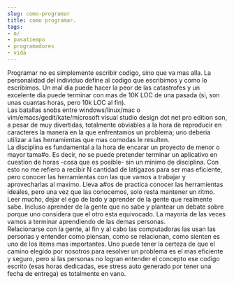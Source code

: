 ```yaml
---
slug: como-programar  
title: como programar.  
tags:  
- o/  
- pasatiempo  
- programadores  
- vida  
---
```

  
Programar no es simplemente escribir codigo, sino que va mas alla. La personalidad del individuo define al codigo que escribimos y como lo escribimos. Un mal dia puede hacer la peor de las catastrofes y un excelente dia puede terminar con mas de 10K LOC de una pasada (si, son unas cuantas horas, pero 10k LOC al fin).  
Las batallas snobs entre windows/linux/mac o vim/emacs/gedit/kate/microsoft visual studio design dot net pro edition son, a pesar de muy divertidas, totalmente obviables a la hora de reproducir en caracteres la manera en la que enfrentamos un problema; uno deberia utilizar a las herramientas que mas comodas le resulten.  
La disciplina es fundamental a la hora de encarar un proyecto de menor o mayor tama#o. Es decir, no se puede pretender terminar un aplicativo en cuestion de horas -cosa que es posible- sin un minimo de disciplina. Con esto no me refiero a recibir N cantidad de latigazos para ser mas eficiente, pero conocer las herramientas con las que vamos a trabajar y aprovecharlas al maximo. Lleva a#os de practica conocer las herramientas ideales, pero una vez que las conocemos, solo resta mantener un ritmo.  
Leer mucho, dejar el ego de lado y aprender de la gente que realmente sabe. Incluso aprender de la gente que no sabe y plantear un debate sobre porque uno considera que el otro esta equivocado. La mayoria de las veces vamos a terminar aprendiendo de las demas personas.   
Relacionarse con la gente, al fin y al cabo las computadoras las usan las personas y entender como piensan, como se relacionan, como sienten es uno de los items mas importantes. Uno puede tener la certeza de que el camino elegido por nosotros para resolver un problema es el mas eficiente y seguro, pero si las personas no logran entender el concepto ese codigo escrito (esas horas dedicadas, ese stress auto generado por tener una fecha de entrega) es totalmente en vano.  
